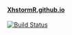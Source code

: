 #### [XhstormR.github.io](https://xhstormr.github.io/)

[![Build Status](https://travis-ci.org/XhstormR/Hugo.svg?branch=master)](https://travis-ci.org/XhstormR/Hugo)
